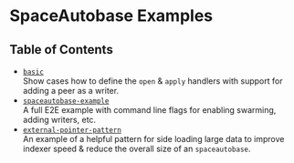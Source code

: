 # SpaceAutobase Examples

## Table of Contents

- [`basic`](./basic/index.mjs)  
  Show cases how to define the `open` & `apply` handlers with support for
  adding a peer as a writer.
- [`spaceautobase-example`](https://github.com/holepunchto/spaceautobase-example)  
  A full E2E example with command line flags for enabling swarming, adding
  writers, etc.
- [`external-pointer-pattern`](./external-pointer-pattern/)  
  An example of a helpful pattern for side loading large data to improve indexer speed &
  reduce the overall size of an `spaceautobase`.
